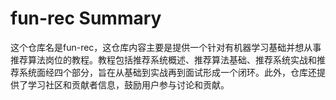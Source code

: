 # fun-rec Summary

这个仓库名是fun-rec，这仓库内容主要是提供一个针对有机器学习基础并想从事推荐算法岗位的教程。教程包括推荐系统概述、推荐算法基础、推荐系统实战和推荐系统面经四个部分，旨在从基础到实战再到面试形成一个闭环。此外，仓库还提供了学习社区和贡献者信息，鼓励用户参与讨论和贡献。